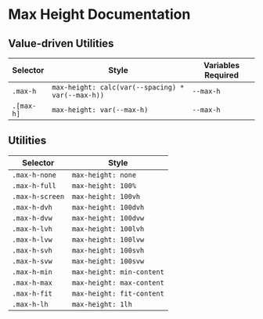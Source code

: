 # Max Height Documentation

## Value-driven Utilities

| Selector   | Style                                             | Variables Required |
| ---------- | ------------------------------------------------- | ------------------ |
| `.max-h`   | `max-height: calc(var(--spacing) * var(--max-h))` | `--max-h`          |
| `.[max-h]` | `max-height: var(--max-h)`                        | `--max-h`          |

## Utilities

| Selector        | Style                     |
| --------------- | ------------------------- |
| `.max-h-none`   | `max-height: none`        |
| `.max-h-full`   | `max-height: 100%`        |
| `.max-h-screen` | `max-height: 100vh`       |
| `.max-h-dvh`    | `max-height: 100dvh`      |
| `.max-h-dvw`    | `max-height: 100dvw`      |
| `.max-h-lvh`    | `max-height: 100lvh`      |
| `.max-h-lvw`    | `max-height: 100lvw`      |
| `.max-h-svh`    | `max-height: 100svh`      |
| `.max-h-svw`    | `max-height: 100svw`      |
| `.max-h-min`    | `max-height: min-content` |
| `.max-h-max`    | `max-height: max-content` |
| `.max-h-fit`    | `max-height: fit-content` |
| `.max-h-lh`     | `max-height: 1lh`         |
